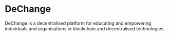 # DeChange
DeChange is a decentralised platform for educating and empowering individuals and organisations in blockchain and decentralised technologies.
